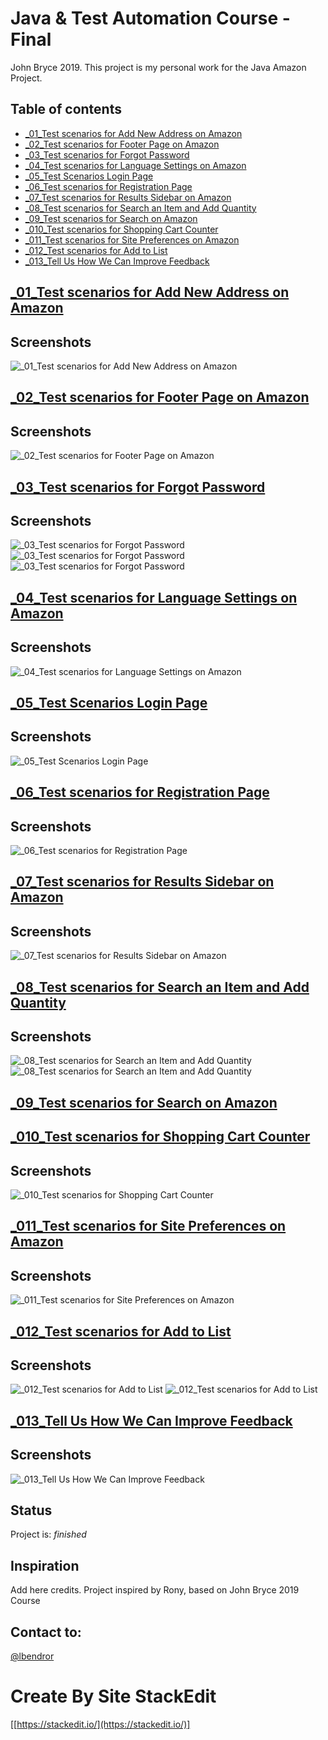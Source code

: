 # Java & Test Automation Course - Final

John Bryce 2019.
This project is my personal work for the Java Amazon Project.

## Table of contents
* [_01_Test scenarios for Add New Address on Amazon](#TestscenariosforAddNewAddressonAmazon)
* [_02_Test scenarios for Footer Page on Amazon](#_02_TestscenariosforFooterPageonAmazon)
* [_03_Test scenarios for Forgot Password](#_03_TestscenariosforForgotPassword)
* [_04_Test scenarios for Language Settings on Amazon](#_04_TestscenariosforLanguageSettingsonAmazon)
* [_05_Test Scenarios Login Page](#_05_TestScenariosLoginPage)
* [_06_Test scenarios for Registration Page](#_06_TestscenariosforRegistrationPage)
* [_07_Test scenarios for Results Sidebar on Amazon](#_07_TestscenariosforResultsSidebaronAmazon)
* [_08_Test scenarios for Search an Item and Add Quantity](#_08_TestscenariosforSearchanItemandAddQuantity)
* [_09_Test scenarios for Search on Amazon](#_09_TestscenariosforSearchonAmazon)
* [_010_Test scenarios for Shopping Cart Counter](#_010_TestscenariosforShoppingCartCounter)
* [_011_Test scenarios for Site Preferences on Amazon](#_011_TestscenariosforSitePreferencesonAmazon)
* [_012_Test scenarios for Add to List](#_012_TestscenariosforAddtoList)
* [_013_Tell Us How We Can Improve Feedback](#_013_TellUsHowWeCanImproveFeedback)

## [_01_Test scenarios for Add New Address on Amazon](src/main/java/JB2019AmazonProject/JB2019AmazonProject/tests/AddNewAddressOnAmazon.java)
## Screenshots
![_01_Test scenarios for Add New Address on Amazon](img/Add%20New%20Address%20on%20Amazon.png)

## [_02_Test scenarios for Footer Page on Amazon](src/main/java/JB2019AmazonProject/JB2019AmazonProject/tests/FooterPageOnAmazon.java)
## Screenshots
![_02_Test scenarios for Footer Page on Amazon](img/Footer%20Page%20on%20Amazon.png)

## [_03_Test scenarios for Forgot Password](src/main/java/JB2019AmazonProject/JB2019AmazonProject/tests/ForgotPassword.java)
## Screenshots
![_03_Test scenarios for Forgot Password](img/Forgot%20your%20password%3F.png)
![_03_Test scenarios for Forgot Password](img/Forgot%20your%20password%3F(2).png)
![_03_Test scenarios for Forgot Password](img/Forgot%20your%20password%3F(3).png)

## [_04_Test scenarios for Language Settings on Amazon](src/main/java/JB2019AmazonProject/JB2019AmazonProject/tests/LanguageSettingsOnAmazon.java)
## Screenshots
![_04_Test scenarios for Language Settings on Amazon](img/Language%20Settings%20on%20Amazon.png)

## [_05_Test Scenarios Login Page](src/main/java/JB2019AmazonProject/JB2019AmazonProject/tests/loginToAmazon.java)
## Screenshots
![_05_Test Scenarios Login Page](img/Sign%20in.png)

## [_06_Test scenarios for Registration Page](src/main/java/JB2019AmazonProject/JB2019AmazonProject/tests/registerationAmazon.java)
## Screenshots
![_06_Test scenarios for Registration Page](img/Registration%20Page.png)

## [_07_Test scenarios for Results Sidebar on Amazon](src/main/java/JB2019AmazonProject/JB2019AmazonProject/tests/ResultsSidebarOnAmazon.java)
## Screenshots
![_07_Test scenarios for Results Sidebar on Amazon](img/Results%20Sidebar%20on%20Amazon.png)

## [_08_Test scenarios for Search an Item and Add Quantity](src/main/java/JB2019AmazonProject/JB2019AmazonProject/tests/SearchAnItemAndAddQuantity.java)
## Screenshots
![_08_Test scenarios for Search an Item and Add Quantity](img/Search%20an%20Item%20and%20Add%20Quantity.png)
![_08_Test scenarios for Search an Item and Add Quantity](img/Search%20an%20Item%20and%20Add%20Quantity(2).png)

## [_09_Test scenarios for Search on Amazon](src/main/java/JB2019AmazonProject/JB2019AmazonProject/tests/SearchOnAmazon.java)

## [_010_Test scenarios for Shopping Cart Counter](src/main/java/JB2019AmazonProject/JB2019AmazonProject/tests/ShoppingCartCounter.java)
## Screenshots
![_010_Test scenarios for Shopping Cart Counter](img/Shopping%20Cart%20Counter.png)

## [_011_Test scenarios for Site Preferences on Amazon](src/main/java/JB2019AmazonProject/JB2019AmazonProject/tests/SitePreferencesOnAmazon.java)
## Screenshots
![_011_Test scenarios for Site Preferences on Amazon](img/Site%20Preferences%20on%20Amazon.png)

## [_012_Test scenarios for Add to List](src/main/java/JB2019AmazonProject/JB2019AmazonProject/tests/AddToList.java)
## Screenshots
![_012_Test scenarios for Add to List](img/Add%20to%20List.png)
![_012_Test scenarios for Add to List](img/Add%20to%20List(2).png)

## [_013_Tell Us How We Can Improve Feedback](src/main/java/JB2019AmazonProject/JB2019AmazonProject/tests/TellUsHowWeCanImproveFeedback.java)
## Screenshots
![_013_Tell Us How We Can Improve Feedback](img/Tell%20Us%20How%20We%20Can%20Improve%20Feedback.png)

## Status
Project is: _finished_

## Inspiration
Add here credits. Project inspired by Rony, based on John Bryce 2019 Course

## Contact to:
[@lbendror](https://github.com/lbendror)

# Create By Site **StackEdit** 
[[https://stackedit.io/](https://stackedit.io/)]
